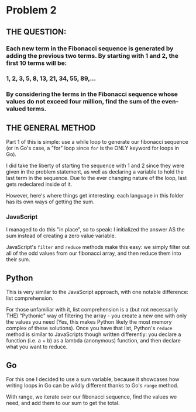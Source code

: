 # Problem 2

## THE QUESTION:

### Each new term in the Fibonacci sequence is generated by adding the previous two terms. By starting with 1 and 2, the first 10 terms will be:

### 1, 2, 3, 5, 8, 13, 21, 34, 55, 89,...

### By considering the terms in the Fibonacci sequence whose values do not exceed four million, find the sum of the even-valued terms.

## THE GENERAL METHOD

Part 1 of this is simple: use a while loop to generate our fibonacci sequence (or in Go's case, a "for" loop since `for` is the ONLY keyword for loops in Go).

I did take the liberty of starting the sequence with 1 and 2 since they were given in the problem statement, as well as declaring a variable to hold the last term in the sequence. Due to the ever changing nature of the loop, last gets redeclared inside of it.

However, here's where things get interesting: each language in this folder has its own ways of getting the sum.

### JavaScript

I managed to do this "in place", so to speak: I initialized the answer AS the sum instead of creating a zero value variable.

JavaScript's `filter` and `reduce` methods make this easy: we simply filter out all of the odd values from our fibonacci array, and then reduce them into their sum.

## Python

This is very similar to the JavaScript approach, with one notable difference: list comprehension.

For those unfamiliar with it, list comprehension is a (but not necessarily THE) "Pythonic" way of filtering the array - you create a new one with only the values you need (Yes, this makes Python likely the most memory complex of these solutions). Once you have that list, Python's `reduce` method is similar to JavaScripts though written differently: you declare a function (i.e. a + b) as a lambda (anonymous) function, and then declare what you want to reduce.

## Go

For this one I decided to use a sum variable, because it showcases how writing loops in Go can be wildly different thanks to Go's `range` method.

With range, we iterate over our fibonacci sequence, find the values we need, and add them to our sum to get the total.

